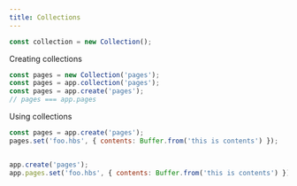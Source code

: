 ```yaml
---
title: Collections
---
```



```js
const collection = new Collection();
```

Creating collections

```js
const pages = new Collection('pages');
const pages = app.collection('pages');
const pages = app.create('pages');
// pages === app.pages
```

Using collections

```js
const pages = app.create('pages');
pages.set('foo.hbs', { contents: Buffer.from('this is contents') });


app.create('pages');
app.pages.set('foo.hbs', { contents: Buffer.from('this is contents') });
```
